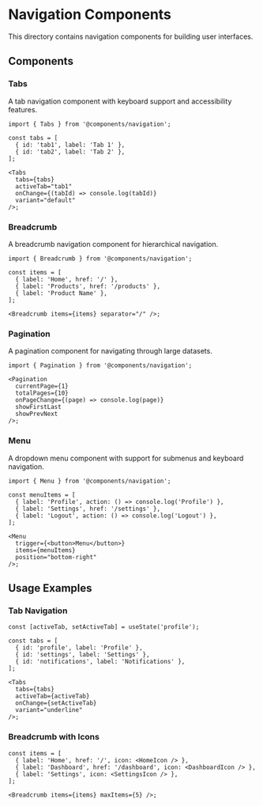 # Navigation Components

This directory contains navigation components for building user interfaces.

## Components

### Tabs

A tab navigation component with keyboard support and accessibility features.

```tsx
import { Tabs } from '@components/navigation';

const tabs = [
  { id: 'tab1', label: 'Tab 1' },
  { id: 'tab2', label: 'Tab 2' },
];

<Tabs
  tabs={tabs}
  activeTab="tab1"
  onChange={(tabId) => console.log(tabId)}
  variant="default"
/>;
```

### Breadcrumb

A breadcrumb navigation component for hierarchical navigation.

```tsx
import { Breadcrumb } from '@components/navigation';

const items = [
  { label: 'Home', href: '/' },
  { label: 'Products', href: '/products' },
  { label: 'Product Name' },
];

<Breadcrumb items={items} separator="/" />;
```

### Pagination

A pagination component for navigating through large datasets.

```tsx
import { Pagination } from '@components/navigation';

<Pagination
  currentPage={1}
  totalPages={10}
  onPageChange={(page) => console.log(page)}
  showFirstLast
  showPrevNext
/>;
```

### Menu

A dropdown menu component with support for submenus and keyboard navigation.

```tsx
import { Menu } from '@components/navigation';

const menuItems = [
  { label: 'Profile', action: () => console.log('Profile') },
  { label: 'Settings', href: '/settings' },
  { label: 'Logout', action: () => console.log('Logout') },
];

<Menu
  trigger={<button>Menu</button>}
  items={menuItems}
  position="bottom-right"
/>;
```

## Usage Examples

### Tab Navigation

```tsx
const [activeTab, setActiveTab] = useState('profile');

const tabs = [
  { id: 'profile', label: 'Profile' },
  { id: 'settings', label: 'Settings' },
  { id: 'notifications', label: 'Notifications' },
];

<Tabs
  tabs={tabs}
  activeTab={activeTab}
  onChange={setActiveTab}
  variant="underline"
/>;
```

### Breadcrumb with Icons

```tsx
const items = [
  { label: 'Home', href: '/', icon: <HomeIcon /> },
  { label: 'Dashboard', href: '/dashboard', icon: <DashboardIcon /> },
  { label: 'Settings', icon: <SettingsIcon /> },
];

<Breadcrumb items={items} maxItems={5} />;
```
